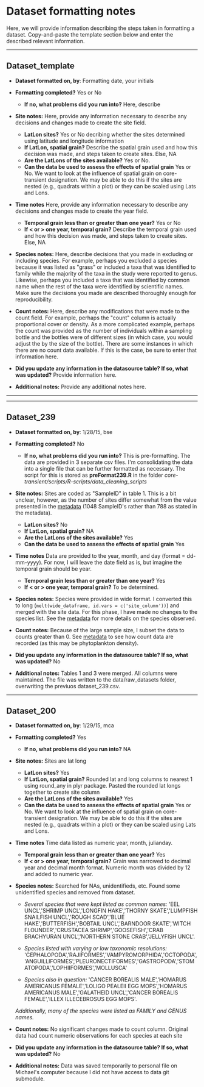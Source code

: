 # Dataset formatting notes

Here, we will provide information describing the steps taken in formatting a dataset. Copy-and-paste the template section below and enter the described relevant information.

---------------------------------------

## Dataset_template

* **Dataset formatted on, by**: Formatting date, your initials

* **Formatting completed?** Yes or No
  * **If no, what problems did you run into?** Here, describe 

* **Site notes:** Here, provide any information necessary to describe any decisions and changes made to create the site field.
  * **LatLon sites?** Yes or No decribing whether the sites determined using latitude and longitude information
  *  **If LatLon, spatial grain?** Describe the spatial grain used and how this decision was made, and steps taken to create sites. Else, NA
  *  **Are the LatLons of the sites available?** Yes or No.
  *  **Can the data be used to assess the effects of spatial grain** Yes or No. We want to look at the influence of spatial grain on core-transient designation. We may be able to do this if the sites are nested (e.g., quadrats within a plot) or they can be scaled using Lats and Lons.

* **Time notes** Here, provide any information necessary to describe any decisions and changes made to create the year field.
  * **Temporal grain less than or greater than one year?** Yes or No
  * **If < or > one year, temporal grain?** Describe the temporal grain used and how this decision was made, and steps taken to create sites. Else, NA

* **Species notes:** Here, describe decisions that you made in excluding or including species. For example, perhaps you excluded a species because it was listed as "grass" or included a taxa that was identified to family while the majority of the taxa in the study were reported to genus. Likewise, perhaps you included a taxa that was identified by common name when the rest of the taxa were identified by scientific names. Make sure the decisions you made are described thoroughly enough for reproducibility.

* **Count notes:** Here, describe any modifications that were made to the count field. For example, perhaps the "count" column is actually proportional cover or density. As a more complicated example, perhaps the count was provided as the number of individuals within a sampling bottle and the bottles were of different sizes (in which case, you would adjust the by the size of the bottle). There are some instances in which there are no count data available. If this is the case, be sure to enter that information here.

* **Did you update any information in the datasource table? If so, what was updated?** Provide information here.
* **Additional notes:** Provide any additional notes here.

---------------------------------------

---------------------------------------

## Dataset_239

* **Dataset formatted on, by**: 1/28/15, bse

* **Formatting completed?** No
  * **If no, what problems did you run into?** This is pre-formatting. The data are provided in 3 separate csv files. I'm consolidating the data into a single file that can be further formatted as necessary. The script for this is stored as **preFormat239.R** in the folder *core-transient/scripts/R-scripts/data_cleaning_scripts*

* **Site notes:** Sites are coded as "SampleID" in table 1. This is a bit unclear, however, as the number of sites differ somewhat from the value presented in the [metadata](http://esapubs.org/archive/ecol/E094/149/metadata.php) (1048 SampleID's rather than 788 as stated in the metadata).
  * **LatLon sites?** No
  *  **If LatLon, spatial grain?** NA
  *  **Are the LatLons of the sites available?** Yes
  *  **Can the data be used to assess the effects of spatial grain** Yes

* **Time notes** Data are provided to the year, month, and day (format = dd-mm-yyyy). For now, I will leave the date field as is, but imagine the temporal grain should be year. 
  * **Temporal grain less than or greater than one year?** Yes
  * **If < or > one year, temporal grain?** To be determined.

* **Species notes:** Species were provided in wide format. I converted this to long (`melt(wide_dataframe, id.vars = c('site_column'))`) and merged with the site data. For this phase, I have made no changes to the species list. See the [metadata](http://esapubs.org/archive/ecol/E094/149/metadata.php) for more details on the species observed. 

* **Count notes:** Because of the large sample size, I subset the data to counts greater than 0. See [metadata](http://esapubs.org/archive/ecol/E094/149/metadata.php) to see how count data are recorded (as this may be phytoplankton density). 

* **Did you update any information in the datasource table? If so, what was updated?** No
* **Additional notes:** Tables 1 and 3 were merged. All columns were maintained. The file was written to the data/raw_datasets folder, overwriting the previuos dataset_239.csv.

---------------------------------------
## Dataset_200
* **Dataset formatted on, by**: 1/29/15, mca

* **Formatting completed?** Yes
  * **If no, what problems did you run into?** NA 

* **Site notes:** Sites are lat long
  * **LatLon sites?** Yes
  *  **If LatLon, spatial grain?** Rounded lat and long columns to nearest 1 using round_any in plyr package.  Pasted the rounded lat longs together to create site column
  *  **Are the LatLons of the sites available?** Yes
  *  **Can the data be used to assess the effects of spatial grain** Yes or No. We want to look at the influence of spatial grain on core-transient designation. We may be able to do this if the sites are nested (e.g., quadrats within a plot) or they can be scaled using Lats and Lons.

* **Time notes** Time data listed as numeric year, month, julianday.  
  * **Temporal grain less than or greater than one year?** Yes
  * **If < or > one year, temporal grain?** Grain was narrowed to decimal year and decimal month format.  Numeric month was divided by 12 and added to numeric year.

* **Species notes:** Searched for NAs, unidentifieds, etc.  Found some unidentified species and removed from dataset.

  * *Several species that were kept listed as common names:* 'EEL UNCL','SHRIMP UNCL','LONGFIN HAKE','THORNY SKATE','LUMPFISH SNAILFISH UNCL','ROUGH SCAD','BLUE HAKE','BUTTERFISH','BOBTAIL UNCL','BARNDOOR SKATE','WITCH FLOUNDER','CRUSTACEA SHRIMP','GOOSEFISH','CRAB BRACHYURAN UNCL','NORTHERN STONE CRAB','JELLYFISH UNCL'.

  * *Species listed with varying or low taxonomic resolutions:* 'CEPHALOPODA','RAJIFORMES','VAMPYROMORPHIDA','OCTOPODA','ANGUILLIFORMES','PLEURONECTIFORMES','GASTROPODA','STOMATOPODA','LOPHIIFORMES','MOLLUSCA' 

  * *Species also in question:* 'CANCER BOREALIS MALE','HOMARUS AMERICANUS FEMALE','LOLIGO PEALEII EGG MOPS','HOMARUS AMERICANUS MALE','GALATHEID UNCL','CANCER BOREALIS FEMALE','ILLEX ILLECEBROSUS EGG MOPS'.

  *Additionally, many of the species were listed as FAMILY and GENUS names.*

* **Count notes:** No significant changes made to count column.  Original data had count numeric observations for each species at each site

* **Did you update any information in the datasource table? If so, what was updated?** No
* **Additional notes:** Data was saved temporarily to personal file on Michael's computer because I did not have access to data git submodule. 

